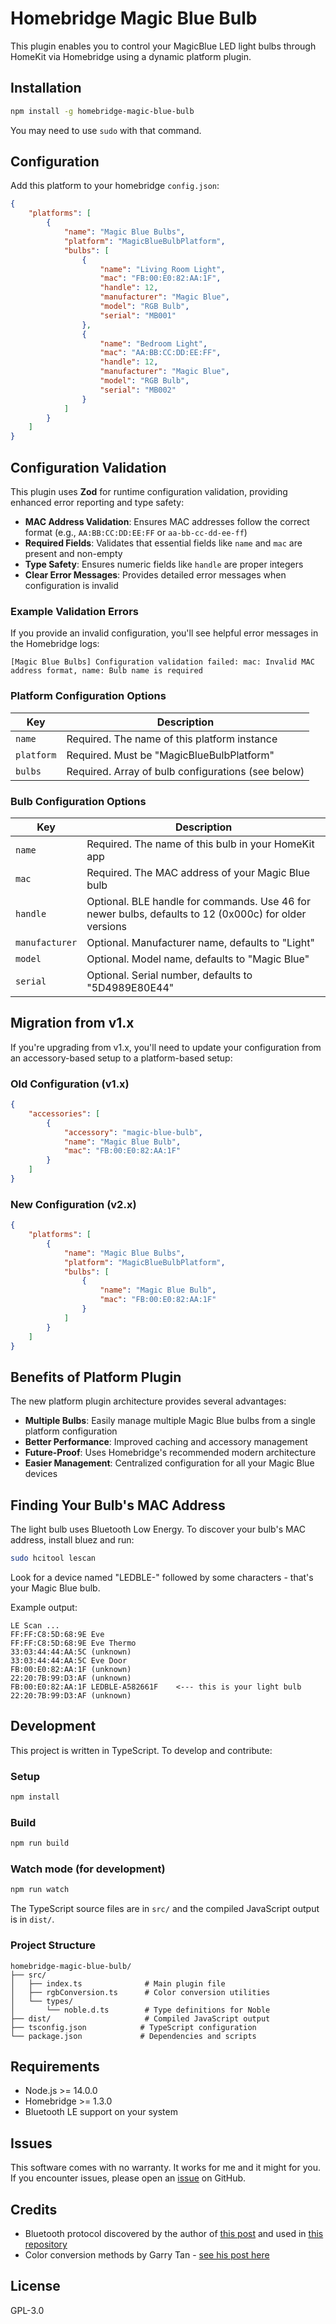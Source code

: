 # Homebridge Magic Blue Bulb

This plugin enables you to control your MagicBlue LED light bulbs through HomeKit via Homebridge using a dynamic platform plugin.

## Installation

```bash
npm install -g homebridge-magic-blue-bulb
```

You may need to use `sudo` with that command.

## Configuration

Add this platform to your homebridge `config.json`:

```json
{
    "platforms": [
        {
            "name": "Magic Blue Bulbs",
            "platform": "MagicBlueBulbPlatform",
            "bulbs": [
                {
                    "name": "Living Room Light",
                    "mac": "FB:00:E0:82:AA:1F",
                    "handle": 12,
                    "manufacturer": "Magic Blue",
                    "model": "RGB Bulb",
                    "serial": "MB001"
                },
                {
                    "name": "Bedroom Light",
                    "mac": "AA:BB:CC:DD:EE:FF",
                    "handle": 12,
                    "manufacturer": "Magic Blue",
                    "model": "RGB Bulb",
                    "serial": "MB002"
                }
            ]
        }
    ]
}
```

## Configuration Validation

This plugin uses **Zod** for runtime configuration validation, providing enhanced error reporting and type safety:

-   **MAC Address Validation**: Ensures MAC addresses follow the correct format (e.g., `AA:BB:CC:DD:EE:FF` or `aa-bb-cc-dd-ee-ff`)
-   **Required Fields**: Validates that essential fields like `name` and `mac` are present and non-empty
-   **Type Safety**: Ensures numeric fields like `handle` are proper integers
-   **Clear Error Messages**: Provides detailed error messages when configuration is invalid

### Example Validation Errors

If you provide an invalid configuration, you'll see helpful error messages in the Homebridge logs:

```
[Magic Blue Bulbs] Configuration validation failed: mac: Invalid MAC address format, name: Bulb name is required
```

### Platform Configuration Options

| Key        | Description                                        |
| ---------- | -------------------------------------------------- |
| `name`     | Required. The name of this platform instance       |
| `platform` | Required. Must be "MagicBlueBulbPlatform"          |
| `bulbs`    | Required. Array of bulb configurations (see below) |

### Bulb Configuration Options

| Key            | Description                                                                                           |
| -------------- | ----------------------------------------------------------------------------------------------------- |
| `name`         | Required. The name of this bulb in your HomeKit app                                                   |
| `mac`          | Required. The MAC address of your Magic Blue bulb                                                     |
| `handle`       | Optional. BLE handle for commands. Use 46 for newer bulbs, defaults to 12 (0x000c) for older versions |
| `manufacturer` | Optional. Manufacturer name, defaults to "Light"                                                      |
| `model`        | Optional. Model name, defaults to "Magic Blue"                                                        |
| `serial`       | Optional. Serial number, defaults to "5D4989E80E44"                                                   |

## Migration from v1.x

If you're upgrading from v1.x, you'll need to update your configuration from an accessory-based setup to a platform-based setup:

### Old Configuration (v1.x)

```json
{
    "accessories": [
        {
            "accessory": "magic-blue-bulb",
            "name": "Magic Blue Bulb",
            "mac": "FB:00:E0:82:AA:1F"
        }
    ]
}
```

### New Configuration (v2.x)

```json
{
    "platforms": [
        {
            "name": "Magic Blue Bulbs",
            "platform": "MagicBlueBulbPlatform",
            "bulbs": [
                {
                    "name": "Magic Blue Bulb",
                    "mac": "FB:00:E0:82:AA:1F"
                }
            ]
        }
    ]
}
```

## Benefits of Platform Plugin

The new platform plugin architecture provides several advantages:

-   **Multiple Bulbs**: Easily manage multiple Magic Blue bulbs from a single platform configuration
-   **Better Performance**: Improved caching and accessory management
-   **Future-Proof**: Uses Homebridge's recommended modern architecture
-   **Easier Management**: Centralized configuration for all your Magic Blue devices

## Finding Your Bulb's MAC Address

The light bulb uses Bluetooth Low Energy. To discover your bulb's MAC address, install bluez and run:

```bash
sudo hcitool lescan
```

Look for a device named "LEDBLE-" followed by some characters - that's your Magic Blue bulb.

Example output:

```
LE Scan ...
FF:FF:C8:5D:68:9E Eve
FF:FF:C8:5D:68:9E Eve Thermo
33:03:44:44:AA:5C (unknown)
33:03:44:44:AA:5C Eve Door
FB:00:E0:82:AA:1F (unknown)
22:20:7B:99:D3:AF (unknown)
FB:00:E0:82:AA:1F LEDBLE-A582661F    <--- this is your light bulb
22:20:7B:99:D3:AF (unknown)
```

## Development

This project is written in TypeScript. To develop and contribute:

### Setup

```bash
npm install
```

### Build

```bash
npm run build
```

### Watch mode (for development)

```bash
npm run watch
```

The TypeScript source files are in `src/` and the compiled JavaScript output is in `dist/`.

### Project Structure

```
homebridge-magic-blue-bulb/
├── src/
│   ├── index.ts              # Main plugin file
│   ├── rgbConversion.ts      # Color conversion utilities
│   └── types/
│       └── noble.d.ts        # Type definitions for Noble
├── dist/                     # Compiled JavaScript output
├── tsconfig.json            # TypeScript configuration
└── package.json             # Dependencies and scripts
```

## Requirements

-   Node.js >= 14.0.0
-   Homebridge >= 1.3.0
-   Bluetooth LE support on your system

## Issues

This software comes with no warranty. It works for me and it might for you. If you encounter issues, please open an [issue](https://github.com/lucavb/homebridge-magic-blue-bulb/issues/new) on GitHub.

## Credits

-   Bluetooth protocol discovered by the author of [this post](https://bene.tweakblogs.net/blog/12447/connect-a-bluetooth-lightbulb-to-philips-hue) and used in [this repository](https://github.com/b0tting/magicbluehue)
-   Color conversion methods by Garry Tan - [see his post here](http://axonflux.com/handy-rgb-to-hsl-and-rgb-to-hsv-color-model-c)

## License

GPL-3.0
